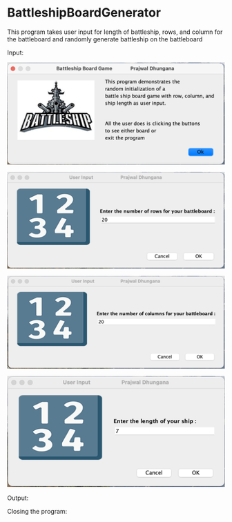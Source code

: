 # BattleshipBoardGenerator
This program takes user input for length of battleship, rows, and column for the battleboard and randomly generate battleship on the battleboard

Input:

![Sample Output](https://github.com/prajwl-dh/BattleshipBoardGenerator/blob/master/1Info.png)


![Sample Output](https://github.com/prajwl-dh/BattleshipBoardGenerator/blob/master/2Input.png)


![Sample Output](https://github.com/prajwl-dh/BattleshipBoardGenerator/blob/master/3Input.png)


![Sample Output](https://github.com/prajwl-dh/BattleshipBoardGenerator/blob/master/4Input.png)

Output:



Closing the program:

